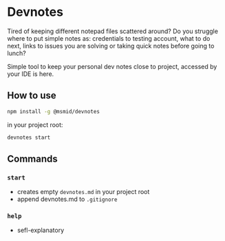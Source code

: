 # Devnotes

Tired of keeping different notepad files scattered around? Do you struggle where to put
simple notes as: credentials to testing account, what to do next, links to issues you are solving or
taking quick notes before going to lunch?

Simple tool to keep your personal dev notes close to project, accessed by your IDE is here.

## How to use

```bash
npm install -g @msmid/devnotes
```

in your project root:

```bash
devnotes start
```

## Commands

### `start`

- creates empty `devnotes.md` in your project root
- append devnotes.md to `.gitignore`

### `help`

- sefl-explanatory
